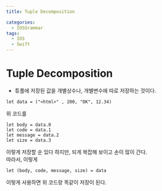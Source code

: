 ```yaml
---
title: Tuple Decomposition

categories:
  - IOSGrammar
tags:
  - IOS
  - Swift
---
```


# Tuple Decomposition
- 튜플에 저장된 값을 개별상수나, 개별변수에 따로 저장하는 것이다.

~~~
let data = ("<html>" , 200, "OK", 12.34)
~~~
위 코드를 
~~~
let body = data.0
let code = data.1
let message = data.2
let size = data.3
~~~
이렇게 저장할 순 있다 하지만, 되게 복잡해 보이고 손이 많이 간다.  
따라서, 이렇게

~~~
let (body, code, message, size) = data
~~~
이렇게 사용하면 위 코드랑 똑같이 저장이 된다.
